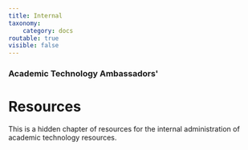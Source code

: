 ```yaml
---
title: Internal
taxonomy:
    category: docs
routable: true
visible: false
---
```


### Academic Technology Ambassadors'

# Resources

This is a hidden chapter of resources for the internal administration of academic technology resources.